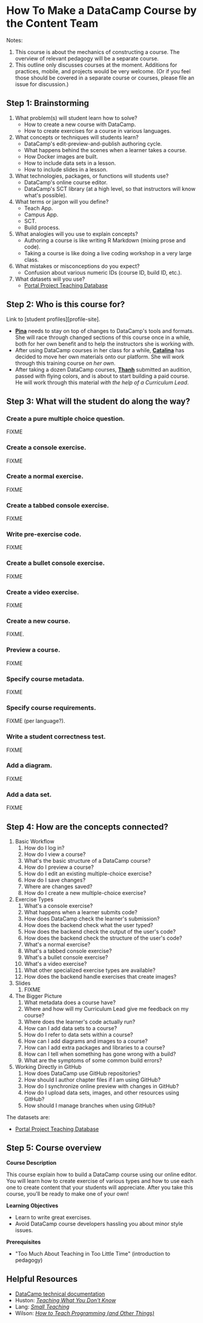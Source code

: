 # How To Make a DataCamp Course by the Content Team

Notes:

1. This course is about the mechanics of constructing a course.
   The overview of relevant pedagogy will be a separate course.
2. This outline only discusses courses at the moment.
   Additions for practices, mobile, and projects would be very welcome.
   (Or if you feel those should be covered in a separate course or courses,
   please file an issue for discussion.)

## Step 1: Brainstorming

1. What problem(s) will student learn how to solve?
   - How to create a new course with DataCamp.
   - How to create exercises for a course in various languages.
2. What concepts or techniques will students learn?
   - DataCamp's edit-preview-and-publish authoring cycle.
   - What happens behind the scenes when a learner takes a course.
   - How Docker images are built.
   - How to include data sets in a lesson.
   - How to include slides in a lesson.
3. What technologies, packages, or functions will students use?
   - DataCamp's online course editor.
   - DataCamp's SCT library
     (at a high level, so that instructors will know what's possible).
4. What terms or jargon will you define?
   - Teach App.
   - Campus App.
   - SCT.
   - Build process.
5. What analogies will you use to explain concepts?
   - Authoring a course is like writing R Markdown (mixing prose and code).
   - Taking a course is like doing a live coding workshop in a very large class.
6. What mistakes or misconceptions do you expect?
   - Confusion about various numeric IDs (course ID, build ID, etc.).
7. What datasets will you use?
   - [Portal Project Teaching Database][portal-data]

## Step 2: Who is this course for?

Link to [student profiles][profile-site].

- **[Pina][profile-pina]** needs to stay on top of changes to DataCamp's tools and formats.
  She will race through changed sections of this course once in a while,
  both for her own benefit and to help the instructors she is working with.
- After using DataCamp courses in her class for a while,
  **[Catalina][profile-catalina]** has decided to move her own materials onto our platform.
  She will work through this training course *on her own*.
- After taking a dozen DataCamp courses,
  **[Thanh][profile-thanh]** submitted an audition,
  passed with flying colors,
  and is about to start building a paid course.
  He will work through this material *with the help of a Curriculum Lead*.

## Step 3: What will the student do along the way?

### Create a pure multiple choice question.

FIXME

### Create a console exercise.

FIXME

### Create a normal exercise.

FIXME

### Create a tabbed console exercise.

FIXME

### Write pre-exercise code.

FIXME

### Create a bullet console exercise.

FIXME

### Create a video exercise.

FIXME

### Create a new course.

FIXME.

### Preview a course.

FIXME

### Specify course metadata.

FIXME

### Specify course requirements.

FIXME (per language?).

### Write a student correctness test.

FIXME

### Add a diagram.

FIXME

### Add a data set.

FIXME

## Step 4: How are the concepts connected?

1. Basic Workflow
   1. How do I log in?
   1. How do I view a course?
   1. What's the basic structure of a DataCamp course?
   1. How do I preview a course?
   1. How do I edit an existing multiple-choice exercise?
   1. How do I save changes?
   1. Where are changes saved?
   1. How do I create a new multiple-choice exercise?
1. Exercise Types
   1. What's a console exercise?
   1. What happens when a learner submits code?
   1. How does DataCamp check the learner's submission?
   1. How does the backend check what the user typed?
   1. How does the backend check the output of the user's code?
   1. How does the backend check the structure of the user's code?
   1. What's a normal exercise?
   1. What's a tabbed console exercise?
   1. What's a bullet console exercise?
   1. What's a video exercise?
   1. What other specialized exercise types are available?
   1. How does the backend handle exercises that create images?
1. Slides
   1. FIXME
1. The Bigger Picture
   1. What metadata does a course have?
   1. Where and how will my Curriculum Lead give me feedback on my course?
   1. Where does the learner's code actually run?
   1. How can I add data sets to a course?
   1. How do I refer to data sets within a course?
   1. How can I add diagrams and images to a course?
   1. How can I add extra packages and libraries to a course?
   1. How can I tell when something has gone wrong with a build?
   1. What are the symptoms of some common build errors?
1. Working Directly in GitHub
   1. How does DataCamp use GitHub repositories?
   1. How should I author chapter files if I am using GitHub?
   1. How do I synchronize online preview with changes in GitHub?
   1. How do I upload data sets, images, and other resources using GitHub?
   1. How should I manage branches when using GitHub?

The datasets are:

- [Portal Project Teaching Database][portal-data]

## Step 5: Course overview

**Course Description**

This course explain how to build a DataCamp course using our online editor.
You will learn how to create exercise of various types
and how to use each one to create content that your students will appreciate.
After you take this course,
you'll be ready to make one of your own!

**Learning Objectives**

- Learn to write great exercises.
- Avoid DataCamp course developers hassling you about minor style issues.

**Prerequisites**

- "Too Much About Teaching in Too Little Time" (introduction to pedagogy)

## Helpful Resources

- [DataCamp technical documentation][datacamp-how]
- Huston: *[Teaching What You Don't Know][huston-teaching]*
- Lang: *[Small Teaching][lang-teaching]*
- Wilson: *[How to Teach Programming (and Other Things)][wilson-teaching]*

[datacamp-how]: https://www.datacamp.com/teach/documentation
[huston-teaching]: https://www.amazon.com/Teaching-What-You-Dont-Know/dp/0674035801/
[lang-teaching]: https://www.amazon.com/Small-Teaching-Everyday-Lessons-Learning/dp/1118944496/
[portal-data]: https://figshare.com/articles/Portal_Project_Teaching_Database/1314459
[profile-catalina]: https://github.com/datacamp/learner-profiles#catalina
[profile-pina]: https://github.com/datacamp/learner-profiles#pina
[profile-thanh]: https://github.com/datacamp/learner-profiles#thanh
[wilson-teaching]: http://third-bit.com/teaching/
